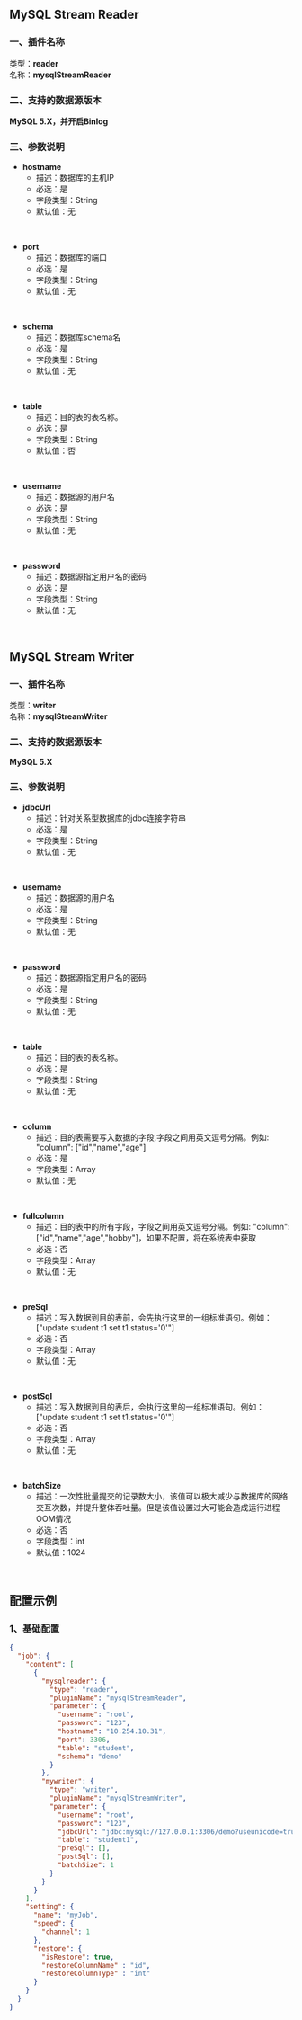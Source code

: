 ## MySQL Stream Reader

### 一、插件名称
类型：**reader**<br/>
名称：**mysqlStreamReader**<br/>
### 二、支持的数据源版本
**MySQL 5.X，并开启Binlog**<br />

### 三、参数说明<br />

- **hostname**
    - 描述：数据库的主机IP
    - 必选：是
    - 字段类型：String
    - 默认值：无

<br/>

- **port**
  - 描述：数据库的端口
  - 必选：是
  - 字段类型：String
  - 默认值：无

<br/>

- **schema**
  - 描述：数据库schema名
  - 必选：是
  - 字段类型：String
  - 默认值：无

<br/>

- **table**
    - 描述：目的表的表名称。
    - 必选：是
    - 字段类型：String
    - 默认值：否

<br/>

- **username**
    - 描述：数据源的用户名
    - 必选：是
    - 字段类型：String
    - 默认值：无

<br/>

- **password**
    - 描述：数据源指定用户名的密码
    - 必选：是
    - 字段类型：String
    - 默认值：无

<br/>

## MySQL Stream Writer

### 一、插件名称
类型：**writer**<br/>
名称：**mysqlStreamWriter**<br/>
### 二、支持的数据源版本
**MySQL 5.X**<br />

### 三、参数说明<br />

- **jdbcUrl**
  - 描述：针对关系型数据库的jdbc连接字符串
  - 必选：是
  - 字段类型：String
  - 默认值：无

<br/>

- **username**
  - 描述：数据源的用户名
  - 必选：是
  - 字段类型：String
  - 默认值：无

<br/>

- **password**
  - 描述：数据源指定用户名的密码
  - 必选：是
  - 字段类型：String
  - 默认值：无

<br/>

- **table**
  - 描述：目的表的表名称。
  - 必选：是
  - 字段类型：String
  - 默认值：无

<br/>  

- **column**
  - 描述：目的表需要写入数据的字段,字段之间用英文逗号分隔。例如: "column": ["id","name","age"]
  - 必选：是
  - 字段类型：Array
  - 默认值：无

<br/>

- **fullcolumn**
  - 描述：目的表中的所有字段，字段之间用英文逗号分隔。例如: "column": ["id","name","age","hobby"]，如果不配置，将在系统表中获取
  - 必选：否
  - 字段类型：Array
  - 默认值：无

<br/>

- **preSql**
  - 描述：写入数据到目的表前，会先执行这里的一组标准语句。例如：["update student t1 set t1.status='0'"]
  - 必选：否
  - 字段类型：Array
  - 默认值：无

<br/>

- **postSql**
  - 描述：写入数据到目的表后，会执行这里的一组标准语句。例如：["update student t1 set t1.status='0'"]
  - 必选：否
  - 字段类型：Array
  - 默认值：无

<br/>

- **batchSize**
  - 描述：一次性批量提交的记录数大小，该值可以极大减少与数据库的网络交互次数，并提升整体吞吐量。但是该值设置过大可能会造成运行进程OOM情况
  - 必选：否
  - 字段类型：int
  - 默认值：1024

<br/>



## 配置示例
### 1、基础配置
```json
{
  "job": {
    "content": [
      {
        "mysqlreader": {
          "type": "reader",
          "pluginName": "mysqlStreamReader",
          "parameter": {
            "username": "root",
            "password": "123",
            "hostname": "10.254.10.31",
            "port": 3306,
            "table": "student",
            "schema": "demo"
          }
        },
        "mywriter": {
          "type": "writer",
          "pluginName": "mysqlStreamWriter",
          "parameter": {
            "username": "root",
            "password": "123",
            "jdbcUrl": "jdbc:mysql://127.0.0.1:3306/demo?useunicode=true&characterEncoding=utf8",
            "table": "student1",
            "preSql": [],
            "postSql": [],
            "batchSize": 1
          }
        }
      }
    ],
    "setting": {
      "name": "myJob",
      "speed": {
        "channel": 1
      },
      "restore": {
        "isRestore": true,
        "restoreColumnName" : "id",
        "restoreColumnType" : "int"
      }
    }
  }
}
```
